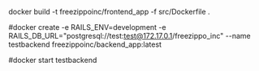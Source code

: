 docker build -t freezippoinc/frontend_app -f src/Dockerfile  .

#docker create -e RAILS_ENV=development -e RAILS_DB_URL="postgresql://test:test@172.17.0.1/freezippo_inc" --name testbackend freezippoinc/backend_app:latest 

#docker start testbackend
